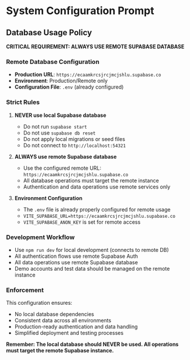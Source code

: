 # System Configuration Prompt

## Database Usage Policy

**CRITICAL REQUIREMENT: ALWAYS USE REMOTE SUPABASE DATABASE**

### Remote Database Configuration
- **Production URL**: `https://ecaamkrcsjrcjmcjshlu.supabase.co`
- **Environment**: Production/Remote only
- **Configuration File**: `.env` (already configured)

### Strict Rules

1. **NEVER use local Supabase database**
   - Do not run `supabase start`
   - Do not use `supabase db reset`
   - Do not apply local migrations or seed files
   - Do not connect to `http://localhost:54321`

2. **ALWAYS use remote Supabase database**
   - Use the configured remote URL: `https://ecaamkrcsjrcjmcjshlu.supabase.co`
   - All database operations must target the remote instance
   - Authentication and data operations use remote services only

3. **Environment Configuration**
   - The `.env` file is already properly configured for remote usage
   - `VITE_SUPABASE_URL=https://ecaamkrcsjrcjmcjshlu.supabase.co`
   - `VITE_SUPABASE_ANON_KEY` is set for remote access

### Development Workflow
- Use `npm run dev` for local development (connects to remote DB)
- All authentication flows use remote Supabase Auth
- All data operations use remote Supabase database
- Demo accounts and test data should be managed on the remote instance

### Enforcement
This configuration ensures:
- No local database dependencies
- Consistent data across all environments
- Production-ready authentication and data handling
- Simplified deployment and testing processes

**Remember: The local database should NEVER be used. All operations must target the remote Supabase instance.**